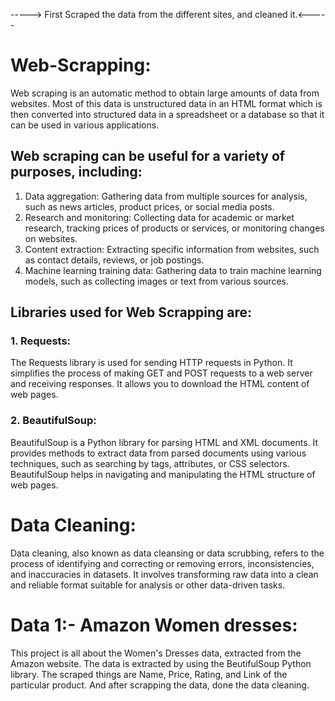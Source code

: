 -----> First Scraped the data from the different sites, and cleaned it.<-----

# Web-Scrapping: 
Web scraping is an automatic method to obtain large amounts of data from websites. Most of this data is unstructured data in an HTML format which is then converted into structured data in a spreadsheet or a database so that it can be used in various applications.

## Web scraping can be useful for a variety of purposes, including:
1. Data aggregation: Gathering data from multiple sources for analysis, such as news articles, product prices, or social media posts.
2. Research and monitoring: Collecting data for academic or market research, tracking prices of products or services, or monitoring changes on websites.
3. Content extraction: Extracting specific information from websites, such as contact details, reviews, or job postings.
4. Machine learning training data: Gathering data to train machine learning models, such as collecting images or text from various sources.

## Libraries used for Web Scrapping are:
### 1. Requests:
The Requests library is used for sending HTTP requests in Python. It simplifies the process of making GET and POST requests to a web server and receiving responses. It allows you to download the HTML content of web pages.

### 2. BeautifulSoup: 
BeautifulSoup is a Python library for parsing HTML and XML documents. It provides methods to extract data from parsed documents using various techniques, such as searching by tags, attributes, or CSS selectors. BeautifulSoup helps in navigating and manipulating the HTML structure of web pages.

# Data Cleaning:
Data cleaning, also known as data cleansing or data scrubbing, refers to the process of identifying and correcting or removing errors, inconsistencies, and inaccuracies in datasets. It involves transforming raw data into a clean and reliable format suitable for analysis or other data-driven tasks. 

# Data 1:- Amazon Women dresses:
This project is all about the Women's Dresses data, extracted from the Amazon website. The data is extracted by using the BeutifulSoup Python library. The scraped things are Name, Price, Rating, and Link of the particular product. And after scrapping the data, done the data cleaning.






